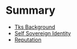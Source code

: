 # Summary

- [Tks Background](./Tks_specification.md)
- [Self Sovereign Identity](./self_sovereign_identity.md)
- [Reputation](./Reputation.md)
